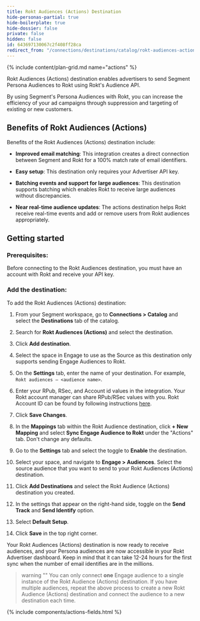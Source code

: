 ```yaml
---
title: Rokt Audiences (Actions) Destination
hide-personas-partial: true
hide-boilerplate: true
hide-dossier: false
private: false
hidden: false
id: 643697130067c2f408ff28ca
redirect_from: "/connections/destinations/catalog/rokt-audiences-actions/"
---
```

{% include content/plan-grid.md name="actions" %}

Rokt Audiences (Actions) destination enables advertisers to send Segment Persona Audiences to Rokt using Rokt's Audience API.

By using Segment's Persona Audiences with Rokt, you can increase the efficiency of your ad campaigns through suppression and targeting of existing or new customers.

## Benefits of Rokt Audiences (Actions)

Benefits of the Rokt Audiences (Actions) destination include:
- **Improved email matching**: This integration creates a direct connection between Segment and Rokt for a 100% match rate of email identifiers.

- **Easy setup**: This destination only requires your Advertiser API key.

- **Batching events and support for large audiences**: This destination supports batching which enables Rokt to receive large audiences without discrepancies.

- **Near real-time audience updates**: The actions destination helps Rokt receive real-time events and add or remove users from Rokt audiences appropriately.

## Getting started

### Prerequisites:

Before connecting to the Rokt Audiences destination, you must have an account with Rokt and receive your API key.

### Add the destination:
To add the Rokt Audiences (Actions) destination:

1. From your Segment workspace, go to **Connections > Catalog** and select the **Destinations** tab of the catalog.

2. Search for **Rokt Audiences (Actions)** and select the destination.

3. Click **Add destination**.

4. Select the space in Engage to use as the Source as this destination only supports sending Engage Audiences to Rokt.

5. On the **Settings** tab, enter the name of your destination. For example, `Rokt audiences – <audience name>`.

6. Enter your RPub, RSec, and Account id values in the integration. Your Rokt account manager can share RPub/RSec values
with you. Rokt Account ID can be found by following instructions [here](https://docs.rokt.com/developers/integration-guides/rokt-ads/account-id/#account-id).

7. Click **Save Changes**.

8. In the **Mappings** tab within the Rokt Audience destination, click **+ New Mapping** and select **Sync Engage Audience to Rokt** under the "Actions" tab.
Don't change any defaults.

9. Go to the **Settings** tab and select the toggle to **Enable** the destination.

10. Select your space, and navigate to **Engage > Audiences**. Select the source audience that you want to send to your Rokt Audiences (Actions) destination.

11. Click **Add Destinations** and select the Rokt Audience (Actions) destination you created.
12. In the settings that appear on the right-hand side, toggle on the **Send Track** and **Send Identify** option.
13. Select **Default Setup**. 
14. Click **Save** in the top right corner.

Your Rokt Audiences (Actions) destination is now ready to receive audiences, and your Persona audiences are now accessible in your Rokt Advertiser dashboard. Keep in mind that it can take 12-24 hours for the first sync when the number of email identifies are in the millions.

> warning ""
> You can only connect **one** Engage audience to a single instance of the Rokt Audience (Actions) destination. If you have multiple audiences, repeat the above process to create a new Rokt Audience (Actions) destination and connect the audience to a new destination each time.

{% include components/actions-fields.html %}
